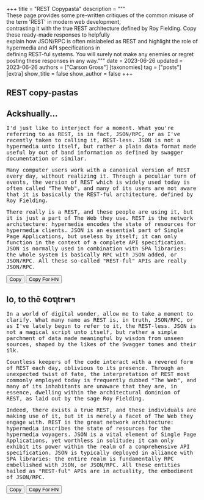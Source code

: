 +++
title = "REST Copypasta"
description = """\
  These page provides some pre-written critiques of the common misuse of the term 'REST' in modern web development, \
  contrasting it with the true REST architecture defined by Roy Fielding. Copy these ready-made responses to helpfully \
  explain how JSON/RPC is often mislabeled as REST and highlight the role of hypermedia and API specifications in \
  defining REST-ful systems. You will surely not make any enemies or regret posting these responses in any way."""
date = 2023-06-26
updated = 2023-06-26
authors = ["Carson Gross"]
[taxonomies]
tag = ["posts"]
[extra]
show_title = false
show_author = false
+++

## REST copy-pastas

## Ackshually...

<div style="font-family: monospace">

I'd just like to interject for a moment.  What you're referring to as REST,
is in fact, JSON/RPC, or as I've recently taken to calling it, REST-less.
JSON is not a hypermedia unto itself, but rather a plain data format made
useful by out of band information as defined by swagger documentation or
similar.

Many computer users work with a canonical version of REST every day,
without realizing it.  Through a peculiar turn of events, the version of REST
which is widely used today is often called "The Web", and many of its users are
not aware that it is basically the REST-ful architecture, defined by Roy Fielding.

There really is a REST, and these people are using it, but it is just a
part of The Web they use.  REST is the network architecture: hypermedia encodes the state
of resources for hypermedia clients. JSON is an essential part of Single Page Applications,
but useless by itself; it can only function in the context of a complete API specification.
JSON is normally used in combination with SPA libraries: the whole system
is basically RPC with JSON added, or JSON/RPC.  All these so-called "REST-ful"
APIs are really JSON/RPC.

</div>
<button _="on click
             get the innerText of the previous <div/>
             then writeText(the result) with the navigator's clipboard
             put 'Copied!' into the next <output/>
             wait 2s
             put '' into the next <output/>">
Copy
</button>
<button _="on click
             get the innerText of the previous <div/>
             get result.split('\n').map( \ l -> '  ' + l ).join('\n')
             then writeText(the result) with the navigator's clipboard
             put 'Copied for HN!' into the next <output/>
             wait 2s
             put '' into the next <output/>">
Copy For HN
</button>
<output></output>

<br/>

## l໐, t໐ thē ¢໐ຖtrคrฯ

<div style="font-family: monospace">

In a world of digital wonder, allow me to take a moment to clarify. What many name as REST is, in truth, JSON/RPC, or as
I've lately begun to refer to it, the REST-less. JSON is not a magical script unto itself, but rather a simple parchment
of data made meaningful by wisdom from unseen sources, shaped by the likes of the Swagger tomes and their ilk.

Countless keepers of the code interact with a revered form of REST each day, oblivious to its presence. Through an
unexpected twist of fate, the interpretation of REST most commonly employed today is frequently dubbed "The Web", and
many of its inhabitants are unaware that they are, in essence, dwelling within the architectural dominion of REST, as
laid out by the sage Roy Fielding.

Indeed, there exists a true REST, and these individuals are making use of it, but it is merely a facet of The Web they
engage with. REST is the great network architecture: hypermedia inscribes the state of resources for the hypermedia
voyagers. JSON is a vital element of Single Page Applications, yet worthless in solitude; it can only exhibit its power
within the realm of a comprehensive API specification. JSON is typically deployed in alliance with SPA libraries: the
entire realm is fundamentally RPC embellished with JSON, or JSON/RPC. All these entities hailed as "REST-ful" APIs are
in actuality, the embodiment of JSON/RPC.

</div>
<button _="on click
             get the innerText of the previous <div/>
             then writeText(the result) with the navigator's clipboard
             put 'Copied!' into the next <output/>
             wait 2s
             put '' into the next <output/>">
Copy
</button>
<button _="on click
             get the innerText of the previous <div/>
             get result.split('\n').map( \ l -> '  ' + l ).join('\n')
             then writeText(the result) with the navigator's clipboard
             put 'Copied for HN!' into the next <output/>
             wait 2s
             put '' into the next <output/>">
Copy For HN
</button>
<output></output>
